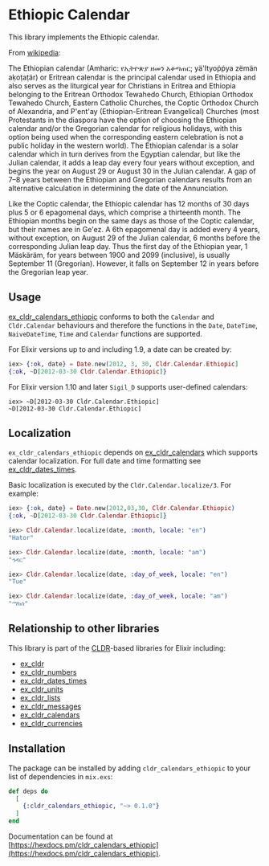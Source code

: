 # Ethiopic Calendar

This library implements the Ethiopic calendar.

From [wikipedia](https://en.wikipedia.org/wiki/Ethiopian_calendar):

The Ethiopian calendar (Amharic: የኢትዮጵያ ዘመን አቆጣጠር; yä'Ityoṗṗya zëmän aḳoṭaṭär) or Eritrean calendar is the principal calendar used in Ethiopia and also serves as the liturgical year for Christians in Eritrea and Ethiopia belonging to the Eritrean Orthodox Tewahedo Church, Ethiopian Orthodox Tewahedo Church, Eastern Catholic Churches, the Coptic Orthodox Church of Alexandria, and P'ent'ay (Ethiopian-Eritrean Evangelical) Churches (most Protestants in the diaspora have the option of choosing the Ethiopian calendar and/or the Gregorian calendar for religious holidays, with this option being used when the corresponding eastern celebration is not a public holiday in the western world). The Ethiopian calendar is a solar calendar which in turn derives from the Egyptian calendar, but like the Julian calendar, it adds a leap day every four years without exception, and begins the year on August 29 or August 30 in the Julian calendar. A gap of 7–8 years between the Ethiopian and Gregorian calendars results from an alternative calculation in determining the date of the Annunciation.

Like the Coptic calendar, the Ethiopic calendar has 12 months of 30 days plus 5 or 6 epagomenal days, which comprise a thirteenth month. The Ethiopian months begin on the same days as those of the Coptic calendar, but their names are in Ge'ez. A 6th epagomenal day is added every 4 years, without exception, on August 29 of the Julian calendar, 6 months before the corresponding Julian leap day. Thus the first day of the Ethiopian year, 1 Mäskäräm, for years between 1900 and 2099 (inclusive), is usually September 11 (Gregorian). However, it falls on September 12 in years before the Gregorian leap year.

## Usage

[ex_cldr_calendars_ethiopic](https://hex.pm/packages/ex_cldr_calenars_ethiopic) conforms to both the `Calendar` and `Cldr.Calendar` behaviours and therefore the functions in the `Date`, `DateTime`, `NaiveDateTime`, `Time` and `Calendar` functions are supported.

For Elixir versions up to and including 1.9, a date can be created by:
```elixir
iex> {:ok, date} = Date.new(2012, 3, 30, Cldr.Calendar.Ethiopic]
{:ok, ~D[2012-03-30 Cldr.Calendar.Ethiopic]}
```
For Elixir version 1.10 and later `Sigil_D` supports user-defined calendars:
```
iex> ~D[2012-03-30 Cldr.Calendar.Ethiopic]
~D[2012-03-30 Cldr.Calendar.Ethiopic]
```

## Localization

`ex_cldr_calendars_ethiopic` depends on [ex_cldr_calendars](https://hex.pm/packages/ex_cldr_calendars) which supports calendar localization. For full date and time formatting see [ex_cldr_dates_times](https://hex.pm/packages/ex_cldr_dates_times).

Basic localization is executed by the `Cldr.Calendar.localize/3`. For example:

```elixir
iex> {:ok, date} = Date.new(2012,03,30, Cldr.Calendar.Ethiopic)
{:ok, ~D[2012-03-30 Cldr.Calendar.Ethiopic]}

iex> Cldr.Calendar.localize(date, :month, locale: "en")
"Hator"

iex> Cldr.Calendar.localize(date, :month, locale: "am")
"ኅዳር"

iex> Cldr.Calendar.localize(date, :day_of_week, locale: "en")
"Tue"

iex> Cldr.Calendar.localize(date, :day_of_week, locale: "am")
"ማክሰ"
```

## Relationship to other libraries

This library is part of the [CLDR](https://cldr.unicode.org)-based libraries for Elixir including:

* [ex_cldr](https://hex.pm/packages/ex_cldr)
* [ex_cldr_numbers](https://hex.pm/packages/ex_cldr_numbers)
* [ex_cldr_dates_times](https://hex.pm/packages/ex_cldr_dates_times)
* [ex_cldr_units](https://hex.pm/packages/ex_cldr_units)
* [ex_cldr_lists](https://hex.pm/packages/ex_cldr_lists)
* [ex_cldr_messages](https://hex.pm/packages/ex_cldr_messages)
* [ex_cldr_calendars](https://hex.pm/packages/ex_cldr_calendars)
* [ex_cldr_currencies](https://hex.pm/packages/ex_cldr_currencies)

## Installation

The package can be installed by adding `cldr_calendars_ethiopic` to your list of dependencies in `mix.exs`:

```elixir
def deps do
  [
    {:cldr_calendars_ethiopic, "~> 0.1.0"}
  ]
end
```
Documentation can be found at [https://hexdocs.pm/cldr_calendars_ethiopic](https://hexdocs.pm/cldr_calendars_ethiopic).

